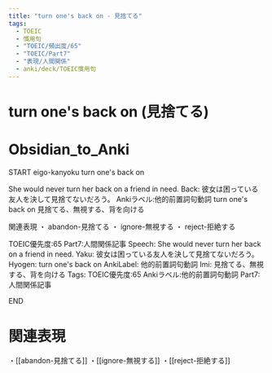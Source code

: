 ```yaml
---
title: "turn one's back on - 見捨てる"
tags:
  - TOEIC
  - 慣用句
  - "TOEIC/頻出度/65"
  - "TOEIC/Part7"
  - "表現/人間関係"
  - anki/deck/TOEIC慣用句
---
```


# turn one's back on (見捨てる)

# Obsidian_to_Anki
START
eigo-kanyoku
turn one's back on

She would never turn her back on a friend in need.
Back:
彼女は困っている友人を決して見捨てないだろう。
Ankiラベル:他的前置詞句動詞
turn one's back on
見捨てる、無視する、背を向ける

関連表現
・ abandon-見捨てる
・ ignore-無視する
・ reject-拒絶する

TOEIC優先度:65
Part7:人間関係記事
Speech: She would never turn her back on a friend in need.
Yaku: 彼女は困っている友人を決して見捨てないだろう。
Hyogen: turn one's back on
AnkiLabel: 他的前置詞句動詞
Imi: 見捨てる、無視する、背を向ける
Tags: TOEIC優先度:65 Ankiラベル:他的前置詞句動詞 Part7:人間関係記事
<!--ID: 1751241921946-->
END

# 関連表現
・[[abandon-見捨てる]]
・[[ignore-無視する]]
・[[reject-拒絶する]]

